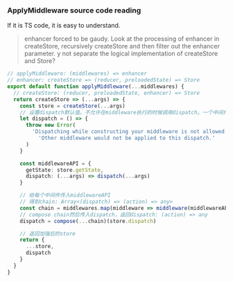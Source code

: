 ### ApplyMiddleware source code reading
If it is TS code, it is easy to understand.
> enhancer forced to be gaudy. Look at the processing of enhancer in createStore, recursively createStore and then filter out the enhancer parameter.
> y not separate the logical implementation of createStore and Store?
```ts
// applyMiddleware: (middlewares) => enhancer
// enhancer: createStore => (reducer, preloadedState) => Store
export default function applyMiddleware(...middlewares) {
  // createStore: (reducer, preloadedState, enhancer) => Store
  return createStore => (...args) => {
    const store = createStore(...args)
    // 设置dispatch默认值。不允许在middleware执行的时候调用dispatch。一个中间件不允许有这种权利。
    let dispatch = () => {
      throw new Error(
        'Dispatching while constructing your middleware is not allowed. ' +
          'Other middleware would not be applied to this dispatch.'
      )
    }

    const middlewareAPI = {
      getState: store.getState,
      dispatch: (...args) => dispatch(...args)
    }

    // 给每个中间件传入middlewareAPI
    // 得到chain: Array<(dispatch) => (action) => any>
    const chain = middlewares.map(middleware => middleware(middlewareAPI))
    // compose chain然后传入dispatch，返回dispatch: (action) => any
    dispatch = compose(...chain)(store.dispatch)

    // 返回加强后的store
    return {
      ...store,
      dispatch
    }
  }
}
```